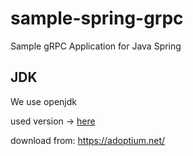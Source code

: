 # sample-spring-grpc

Sample gRPC Application for Java Spring

## JDK

We use openjdk

used version -> [here](./.java-version)

download from: https://adoptium.net/
